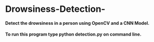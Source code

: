 # Drowsiness-Detection-

#### Detect the drowsiness in a person using OpenCV and a CNN Model.
#### To run this program type python detection.py on command line.
